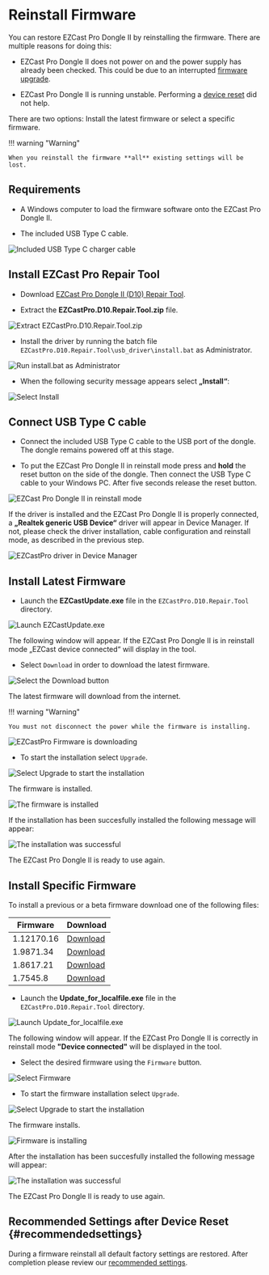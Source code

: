 # Reinstall Firmware

You can restore EZCast Pro Dongle II by reinstalling the firmware. There are multiple reasons for doing this:

* EZCast Pro Dongle II does not power on and the power supply has already been checked. This could be due to an interrupted [firmware upgrade](firmware-upgrade.md).

* EZCast Pro Dongle II is running unstable. Performing a [device reset](reset.md) did not help.

There are two options: Install the latest firmware or select a specific firmware.

!!! warning "Warning"
    
	When you reinstall the firmware **all** existing settings will be lost.

## Requirements

* A Windows computer to load the firmware software onto the EZCast Pro Dongle II.

* The included USB Type C cable.

![Included USB Type C charger cable](/assets/img/USB-TypeC-Cable.png)

## Install EZCast Pro Repair Tool

* Download [EZCast Pro Dongle II (D10) Repair Tool](https://download.stueber.de/doc/de/ezcastpro/repair_tools/EZCastPro.D10.Repair.Tool.zip).

* Extract the **EZCastPro.D10.Repair.Tool.zip** file.

![Extract EZCastPro.D10.Repair.Tool.zip](/assets/img/D10.Repair_Tool_Extract.png) 

* Install the driver by running the batch file `EZCastPro.D10.Repair.Tool\usb_driver\install.bat` as Administrator.

![Run install.bat as Administrator](/assets/img/D10.install.bat.png)

* When the following security message appears select **„Install“**:

![Select Install](/assets/img/EZCastPro_Upgrade_Tool_Driver.Install.png)

## Connect USB Type C cable

* Connect the included USB Type C cable to the USB port of the dongle. The dongle remains powered off at this stage.

* To put the EZCast Pro Dongle II in reinstall mode press and **hold** the reset button on the side of the dongle. Then connect the USB Type C cable to your Windows PC. After five seconds release the reset button.

![EZCast Pro Dongle II in reinstall mode](/assets/img/ProII-Press-Reset-Button.jpg)

If the driver is installed and the EZCast Pro Dongle II is properly connected, a **„Realtek generic USB Device“** driver will appear in Device Manager. If not, please check the driver installation, cable configuration and reinstall mode, as described in the previous step.

![EZCastPro driver in Device Manager](/assets/img/EZCastPro_Driver.png)

## Install Latest Firmware

* Launch the **EZCastUpdate.exe** file in the `EZCastPro.D10.Repair.Tool` directory.

![Launch EZCastUpdate.exe](/assets/img/D10.Repair_Tool_Update.exe.png)

The following window will appear. If the EZCast Pro Dongle II is in reinstall mode „EZCast device connected“ will display in the tool.

* Select `Download` in order to download the latest firmware.

![Select the Download button](/assets/img/EZCastUpdate.DeviceConnected.jpg)

The latest firmware will download from the internet.

!!! warning "Warning"

    You must not disconnect the power while the firmware is installing.

![EZCastPro Firmware is downloading](/assets/img/EZCastUpdate.Firmware.Downloading.jpg)

* To start the installation select `Upgrade`.

![Select Upgrade to start the installation](/assets/img/EZCastUpdate.Upgrade.jpg)

The firmware is installed.

![The firmware is installed](/assets/img/EZCastUpdate.Firmware.Updating.jpg)

If the installation has been succesfully installed the following message will appear:

![The installation was successful](/assets/img/EZCastUpdate_Upgrade.Success.jpg)

The EZCast Pro Dongle II is ready to use again.

## Install Specific Firmware

To install a previous or a beta firmware download one of the following files:

Firmware                       | Download
------------------------- | ------------
1.12170.16 | [Download](https://download.stueber.de/doc/de/ezcastpro/firmwares/D10/D10_1.12170.16.gz)
1.9871.34 | [Download](https://download.stueber.de/doc/de/ezcastpro/firmwares/D10/D10_1.9871.34.gz)
1.8617.21 | [Download](https://download.stueber.de/doc/de/ezcastpro/firmwares/D10/D10_1.8617.21.gz)
1.7545.8 | [Download](https://download.stueber.de/doc/de/ezcastpro/firmwares/D10/D10_1.7545.8.gz)


* Launch the **Update_for_localfile.exe** file in the `EZCastPro.D10.Repair.Tool` directory.

![Launch Update_for_localfile.exe](/assets/img/D10.localfile.exe.png)

The following window will appear. If the EZCast Pro Dongle II is correctly in reinstall mode **"Device connected"** will be displayed in the tool.

* Select the desired firmware using the `Firmware` button.

![Select Firmware](/assets/img/EZCastUpdate.SelectFirmware.png)

* To start the firmware installation select `Upgrade`.

![Select Upgrade to start the installation](/assets/img/EZCastUpdate.Upgrade.jpg)

The firmware installs.

![Firmware is installing](/assets/img/EZCastUpdate.Firmware.localfile.Updating.jpg)

After the installation has been succesfully installed the following message will appear:

![The installation was successful](/assets/img/EZCastUpdate_localfile.Upgrade.Success.jpg)

The EZCast Pro Dongle II is ready to use again.

## Recommended Settings after Device Reset {#recommendedsettings}

During a firmware reinstall all default factory settings are restored. After completion please review our [recommended settings](reset.md#recommendedsettings).


